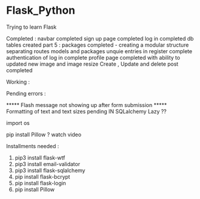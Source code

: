 # Flask_Python

Trying to learn Flask

Completed : 
navbar completed
sign up page completed
log in completed
db tables created
part 5 : packages completed - creating a modular structure 
separating routes models and packages
unquie entries in register complete
authentication of log in complete
profile page completed with ability to updated new image and image resize
Create , Update and delete post completed

Working  : 



Pending errors : 

***** Flash message not showing up after form submission
***** Formatting of text and text sizes pending
IN SQLalchemy
Lazy ??


import os 

pip install Pillow ?  watch  video




Installments needed : 

1. pip3 install flask-wtf 
2. pip3 install email-validator
3. pip3 install flask-sqlalchemy
4. pip install flask-bcrypt
5. pip install flask-login
6. pip install Pillow
